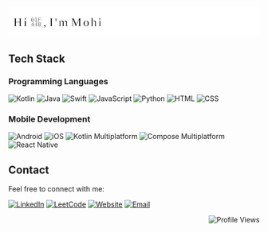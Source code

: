 <!--
**MohammadFeyzian/MohammadFeyzian** is a ✨ _special_ ✨ repository because its `README.md` (this file) appears on your GitHub profile.
-->


![Hi, I'm Mohi](assets/greeting.svg)


## Tech Stack

### Programming Languages
![Kotlin](https://img.shields.io/badge/Kotlin-0095D5?style=for-the-badge&logo=kotlin&logoColor=white)
![Java](https://img.shields.io/badge/Java-ED8B00?style=for-the-badge&logo=java&logoColor=white)
![Swift](https://img.shields.io/badge/Swift-FA7343?style=for-the-badge&logo=swift&logoColor=white)
![JavaScript](https://img.shields.io/badge/JavaScript-F7DF1E?style=for-the-badge&logo=javascript&logoColor=black)
![Python](https://img.shields.io/badge/Python-3776AB?style=for-the-badge&logo=python&logoColor=white)
![HTML](https://img.shields.io/badge/HTML5-E34F26?style=for-the-badge&logo=html5&logoColor=white)
![CSS](https://img.shields.io/badge/CSS3-1572B6?style=for-the-badge&logo=css3&logoColor=white)

### Mobile Development
![Android](https://img.shields.io/badge/Android-3DDC84?style=for-the-badge&logo=android&logoColor=white)
![iOS](https://img.shields.io/badge/iOS-000000?style=for-the-badge&logo=ios&logoColor=white)
![Kotlin Multiplatform](https://img.shields.io/badge/Kotlin%20Multiplatform-7F52FF?style=for-the-badge&logo=kotlin&logoColor=white)
![Compose Multiplatform](https://img.shields.io/badge/Compose%20Multiplatform-4285F4?style=for-the-badge&logo=jetpack-compose&logoColor=white)
![React Native](https://img.shields.io/badge/React%20Native-20232A?style=for-the-badge&logo=react&logoColor=61DAFB)


## Contact

Feel free to connect with me:

[![LinkedIn](https://img.shields.io/badge/LinkedIn-0A66C2?style=for-the-badge&logo=linkedin&logoColor=white)](https://www.linkedin.com/in/mohammadfeyzian/)
[![LeetCode](https://img.shields.io/badge/LeetCode-FFA116?style=for-the-badge&logo=leetcode&logoColor=black)](https://leetcode.com/u/mohammadfeyzian/)
[![Website](https://img.shields.io/badge/Website-000000?style=for-the-badge&logo=About.me&logoColor=white)](https://mohifeyzian.com/)
[![Email](https://img.shields.io/badge/Email-D14836?style=for-the-badge&logo=gmail&logoColor=white)](mailto:mohammad.feyzian@gmail.com)


<div align="right">
  <img src="https://komarev.com/ghpvc/?username=MohammadFeyzian&style=for-the-badge" alt="Profile Views"/>
</div>
